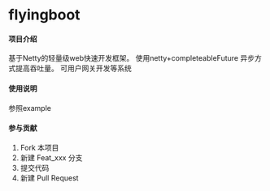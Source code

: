 # flyingboot

#### 项目介绍
基于Netty的轻量级web快速开发框架。
使用netty+completeableFuture 异步方式提高吞吐量。
可用户网关开发等系统

#### 使用说明

参照example

#### 参与贡献

1. Fork 本项目
2. 新建 Feat_xxx 分支
3. 提交代码
4. 新建 Pull Request
